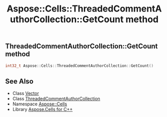 ﻿---
title: Aspose::Cells::ThreadedCommentAuthorCollection::GetCount method
linktitle: GetCount
second_title: Aspose.Cells for C++ API Reference
description: 'How to use GetCount method of Aspose::Cells::ThreadedCommentAuthorCollection class in C++.'
type: docs
weight: 1100
url: /cpp/aspose.cells/threadedcommentauthorcollection/getcount/
---
## ThreadedCommentAuthorCollection::GetCount method




```cpp
int32_t Aspose::Cells::ThreadedCommentAuthorCollection::GetCount()
```

## See Also

* Class [Vector](../../vector/)
* Class [ThreadedCommentAuthorCollection](../)
* Namespace [Aspose::Cells](../../)
* Library [Aspose.Cells for C++](../../../)
